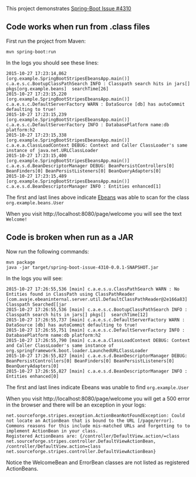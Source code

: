 This project demonstrates [Spring-Boot Issue #4310](https://github.com/spring-projects/spring-boot/issues/4310)

## Code works when run from .class files

First run the project from Maven:

    mvn spring-boot:run

In the logs you should see these lines:

```
2015-10-27 17:23:14,862 [org.example.SpringBootStripesEbeansApp.main()] c.a.e.s.c.BootupClassPathSearch INFO : Classpath search hits in jars[] pkgs[org.example.beans]  searchTime[26]
2015-10-27 17:23:15,220 [org.example.SpringBootStripesEbeansApp.main()] c.a.e.s.c.DefaultServerFactory WARN : DataSource [db] has autoCommit defaulting to true!
2015-10-27 17:23:15,239 [org.example.SpringBootStripesEbeansApp.main()] c.a.e.s.c.DefaultServerFactory INFO : DatabasePlatform name:db platform:h2
2015-10-27 17:23:15,338 [org.example.SpringBootStripesEbeansApp.main()] c.a.e.a.ClassLoadContext DEBUG: Context and Caller ClassLoader's same instance of java.net.URLClassLoader
2015-10-27 17:23:15,400 [org.example.SpringBootStripesEbeansApp.main()] c.a.e.s.d.BeanDescriptorManager DEBUG: BeanPersistControllers[0] BeanFinders[0] BeanPersistListeners[0] BeanQueryAdapters[0]
2015-10-27 17:23:15,489 [org.example.SpringBootStripesEbeansApp.main()] c.a.e.s.d.BeanDescriptorManager INFO : Entities enhanced[1]
```

The first and last lines above indicate [Ebeans](http://ebean-orm.github.io/) was able to scan for the class `org.example.beans.User`

When you visit http://localhost:8080/page/welcome you will see the text `Welcome!`


## Code is broken when run as a JAR

Now run the following commands:

```
mvn package
java -jar target/spring-boot-issue-4310-0.0.1-SNAPSHOT.jar
```

In the logs you will see:

```
2015-10-27 17:26:55,536 [main] c.a.e.s.u.ClassPathSearch WARN : No Entities found in ClassPath using ClassPathReader [com.avaje.ebeaninternal.server.util.DefaultClassPathReader@2e166a83] Classpath Searched[[jar
2015-10-27 17:26:55,536 [main] c.a.e.s.c.BootupClassPathSearch INFO : Classpath search hits in jars[] pkgs[]  searchTime[12]
2015-10-27 17:26:55,737 [main] c.a.e.s.c.DefaultServerFactory WARN : DataSource [db] has autoCommit defaulting to true!
2015-10-27 17:26:55,751 [main] c.a.e.s.c.DefaultServerFactory INFO : DatabasePlatform name:db platform:h2
2015-10-27 17:26:55,790 [main] c.a.e.a.ClassLoadContext DEBUG: Context and Caller ClassLoader's same instance of org.springframework.boot.loader.LaunchedURLClassLoader
2015-10-27 17:26:55,827 [main] c.a.e.s.d.BeanDescriptorManager DEBUG: BeanPersistControllers[0] BeanFinders[0] BeanPersistListeners[0] BeanQueryAdapters[0]
2015-10-27 17:26:55,827 [main] c.a.e.s.d.BeanDescriptorManager INFO : Entities enhanced[0]
```

The first and last lines indicate Ebeans was unable to find `org.example.User`

When you visit http://localhost:8080/page/welcome you will get a 500 error in the browser and there will be an exception in your logs:

```
net.sourceforge.stripes.exception.ActionBeanNotFoundException: Could not locate an ActionBean that is bound to the URL [/page/error]. 
Commons reasons for this include mis-matched URLs and forgetting to to implement ActionBean in your class. 
Registered ActionBeans are: {/controller/DefaultView.action/=class net.sourceforge.stripes.controller.DefaultViewActionBean, 
/controller/DefaultView.action=class net.sourceforge.stripes.controller.DefaultViewActionBean}
```

Notice the WelcomeBean and ErrorBean classes are not listed as registered ActionBeans.

